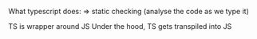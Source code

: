 What typescript does:
    => static checking (analyse the code as we type it)

TS is wrapper around JS
Under the hood, TS gets transpiled into JS

